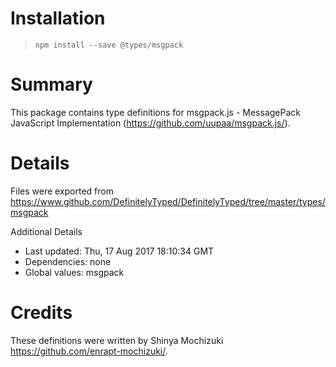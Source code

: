 # Installation
> `npm install --save @types/msgpack`

# Summary
This package contains type definitions for msgpack.js - MessagePack JavaScript Implementation (https://github.com/uupaa/msgpack.js/).

# Details
Files were exported from https://www.github.com/DefinitelyTyped/DefinitelyTyped/tree/master/types/msgpack

Additional Details
 * Last updated: Thu, 17 Aug 2017 18:10:34 GMT
 * Dependencies: none
 * Global values: msgpack

# Credits
These definitions were written by Shinya Mochizuki <https://github.com/enrapt-mochizuki/>.
